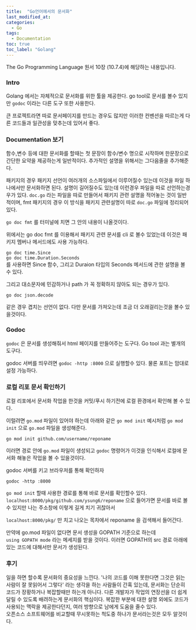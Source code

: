 ```yaml
---
title:  "Go언어에서의 문서화"
last_modified_at: 
categories: 
  - Go
tags:
  - Documentation
toc: true
toc_label: "Golang"
---
```


The Go Programming Language 원서 10장 (10.7.4)에 해당하는 내용입니다.

### Intro
Golang 에서는 자체적으로 문서화를 위한 툴을 제공한다. go tool로 문서를 볼수 있지만 `godoc` 이라는 다른 도구 또한 사용한다.  

큰 프로젝트라면 따로 문서페이지를 만드는 경우도 많지만 이러한 컨벤션을 따르는게 다른 코드들과 일관성을 맞추는데 있어서 좋다.

### Documentation 보기
함수,변수 등에 대한 문서화를 할때는 첫 문장이 함수/변수 명으로 시작하며 한문장으로 간단한 요약을 제공하는게 일반적이다. 추가적인 설명을 위해서는 그다음줄을 추가해준다.

패키지의 경우 패키지 선언이 여러개의 소스파일에서 이루어질수 있는데 이것을 파일 하나에서만 문서화하면 된다. 설명이 길어질수도 있는데 이런경우 파일을 따로 선언하는경우가 있다. `doc.go` 라는 파일을 따로 만들어서 패키지 관련 설명을 적어놓는 것이 일반적이며, fmt 패키지의 경우 이 방식을 패키지 관련설명이 따로 `doc.go` 파일에 정리되어있다.

`go doc fmt` 를 터미널에 치면 그 안의 내용이 나올것이다.

위에서는 go doc fmt 를 이용해서 패키지 관련 문서를 cli 로 볼수 있었는데 이것은 패키지 멤버나 메서드에도 사용 가능하다. 

`go doc time.Since`  
`go doc time.Duration.Seconds`  
를 사용하면 Since 함수, 그리고 Duraion 타입의 Seconds 메서드에 관한 설명을 볼 수 있다.

그리고 대소문자에 민감하거나 path 가 꼭 정확하지 않아도 되는 경우가 있다.

`go doc json.decode `

같은 경우 겹치는 선언이 없다. 다만 문서를 가져오는데 조금 더 오래걸리는것을 볼수 있을것이다.

### Godoc

`godoc` 은 문서를 생성해줘서 html 페이지를 만들어주는 도구다. Go tool 과는 별개의 도구다.  

godoc 서버를 띄우려면 `godoc -http :8000` 으로 실행할수 있다. 물론 포트는 맘대로 설정 가능하다.

### 로컬 리포 문서 확인하기
로컬 리포에서 문서화 작업을 한것을 커밋/푸시 하기전에 로컬 환경에서 확인해 볼 수 있다.

이럴려면 `go.mod` 파일이 있어야 하는데 아래와 같은 `go mod init` 예시처럼 `go mod init` 으로 `go.mod` 파일을 생성해준다.

```
go mod init github.com/username/reponame
```

이러면 경로 안에 `go.mod` 파일이 생성되고 `godoc` 명령어가 이것을 인식해서 로컬에 문서화 해놓은 작업을 볼 수 있을것이다.

godoc 서버를 키고 브라우저를 통해 확인하자  
```
godoc -http :8000
```

`go mod init` 할때 사용한 경로를 통해 바로 문서를 확인할수 있다.
`localhost:8000/pkg/github.com/ysung6/reponame` 으로 들어가면 문서를 바로 볼 수 있지만 나는 주소창에 이렇게 길게 치기 귀찮아서

`localhost:8000/pkg/` 만 치고 나오는 목차에서 reponame 을 검색해서 들어간다.

만약에 go.mod 파일이 없다면 문서 생성을 GOPATH 기준으로 하는데  
`using GOPATH mode` 라는 메세지를 받을 것이다. 이러면 GOPATH의 src 경로 아래에 있는 코드에 대해서만 문서가 생성된다.

### 후기
일을 하면 할수록 문서화의 중요성을 느낀다. '나의 코드를 이해 못한다면 그것은 읽는 사람이 잘 못읽어서 그렇다' 라는 생각을 하는 사람들이 간혹 있는데, 문서화는 단순히 코드가 장황하거나 복잡할때만 하는개 아니다. 다른 개발자가 작업의 연장선을 더 쉽게 달릴 수 있도록 배려하는게 문서화의 핵심이다. 복잡한 부분에 대한 설명 외에도 코드가 사용되는 맥락을 제공한다던지, 여러 방향으로 남에게 도움을 줄수 있다.  
오픈소스 소프트웨어를 비교할때 무시못하는 척도중 하나가 문서라는것은 모두 알것이다.